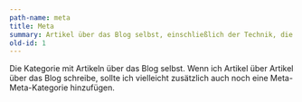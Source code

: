 ```yaml
---
path-name: meta
title: Meta
summary: Artikel über das Blog selbst, einschließlich der Technik, die dahintersteht.
old-id: 1
---
```


Die Kategorie mit Artikeln über das Blog selbst. Wenn ich Artikel über Artikel über das Blog schreibe, sollte ich vielleicht zusätzlich auch noch eine Meta-Meta-Kategorie hinzufügen.
